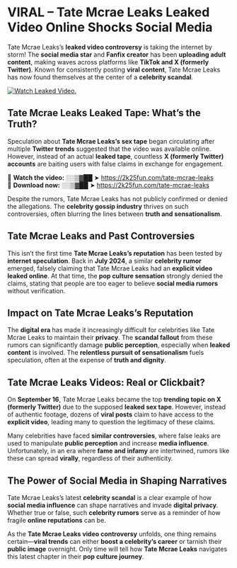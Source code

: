# VIRAL – Tate Mcrae Leaks Leaked Video Online Shocks Social Media 

Tate Mcrae Leaks’s **leaked video controversy** is taking the internet by storm! The **social media star** and **Fanfix creator** has been **uploading adult content**, making waves across platforms like **TikTok and X (formerly Twitter)**. Known for consistently posting **viral content**, Tate Mcrae Leaks has now found themselves at the center of a **celebrity scandal**.  

[![Watch Leaked Video.](https://miro.medium.com/v2/resize:fit:828/format:webp/1*cilzJN44JGOrTw9NJCrNHA.gif "Watch Leaked Video")](https://2k25fun.com/tate-mcrae-leaks)

## **Tate Mcrae Leaks Leaked Tape: What’s the Truth?**  
Speculation about **Tate Mcrae Leaks’s sex tape** began circulating after multiple **Twitter trends** suggested that the video was available online. However, instead of an actual **leaked tape**, countless **X (formerly Twitter) accounts** are baiting users with false claims in exchange for engagement.  

🔹 **Watch the video:** ░░▒▓██ ➤ https://2k25fun.com/tate-mcrae-leaks  
🔹 **Download now:** ░░▒▓██ ➤ https://2k25fun.com/tate-mcrae-leaks  

Despite the rumors, Tate Mcrae Leaks has not publicly confirmed or denied the allegations. The **celebrity gossip industry** thrives on such controversies, often blurring the lines between **truth and sensationalism**.  

## **Tate Mcrae Leaks and Past Controversies**  
This isn’t the first time **Tate Mcrae Leaks’s reputation** has been tested by **internet speculation**. Back in **July 2024**, a similar **celebrity rumor** emerged, falsely claiming that Tate Mcrae Leaks had an **explicit video leaked online**. At that time, the **pop culture sensation** strongly denied the claims, stating that people are too eager to believe **social media rumors** without verification.  

## **Impact on Tate Mcrae Leaks’s Reputation**  
The **digital era** has made it increasingly difficult for celebrities like Tate Mcrae Leaks to maintain their **privacy**. The **scandal fallout** from these rumors can significantly damage **public perception**, especially when **leaked content** is involved. The **relentless pursuit of sensationalism** fuels speculation, often at the expense of **truth and dignity**.  

## **Tate Mcrae Leaks Videos: Real or Clickbait?**  
On **September 16**, Tate Mcrae Leaks became the top **trending topic on X (formerly Twitter)** due to the supposed **leaked sex tape**. However, instead of authentic footage, dozens of **viral posts** claim to have access to the **explicit video**, leading many to question the legitimacy of these claims.  

Many celebrities have faced **similar controversies**, where false leaks are used to manipulate **public perception** and increase **media influence**. Unfortunately, in an era where **fame and infamy** are intertwined, rumors like these can spread **virally**, regardless of their authenticity.  

## **The Power of Social Media in Shaping Narratives**  
Tate Mcrae Leaks’s latest **celebrity scandal** is a clear example of how **social media influence** can shape narratives and invade **digital privacy**. Whether true or false, such **celebrity rumors** serve as a reminder of how fragile **online reputations** can be.  

As the **Tate Mcrae Leaks video controversy** unfolds, one thing remains certain—**viral trends** can either **boost a celebrity’s career** or tarnish their **public image** overnight. Only time will tell how **Tate Mcrae Leaks** navigates this latest chapter in their **pop culture journey**. 